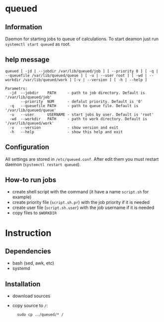 queued
======

Information
-----------
Daemon for starting jobs to queue of calculations. To start deamon just run `systemctl start queued` as root.

help message
------------
    queued [ -jd | --jobdir /var/lib/queued/job ] [ --priority 0 ] [ -q | --queuefile /var/lib/queued/queue ] [ -u | --user root ] [ -wd | --workdir /var/lib/queued/work ] [-v | --version ] [ -h | --help ]

    Parametrs:
      -jd  --jobdir    PATH     - path to job directory. Default is '/var/lib/queued/job'
           --priority  NUM      - defalut priority. Default is '0'
      -q   --queuefile PATH     - path to queue file. Default is '/var/lib/queued/queue'
      -u   --user      USERNAME - start jobs by user. Default is 'root'
      -wd  --workdir   PATH     - path to work directory. Default is '/var/lib/queued/work'
      -v   --version            - show version and exit
      -h   --help               - show this help and exit

Configuration
-------------
All settings are stored in `/etc/queued.conf`. After edit them you must restart daemon (`systemctl restart queued`).

How-to run jobs
---------------
* create shell script with the command (it have a name `script.sh` for example)
* create priority file (`script.sh.pr`) with the job priority if it is needed
* create user file (`script.sh.user`) with the job username if it is needed
* copy files to `$WORKDIR`


Instruction
===========

Dependencies
------------
* bash (sed, awk, etc)
* systemd

Installation
------------
* download sources
* copy source to `/`:

        sudo cp ../queued/* /
